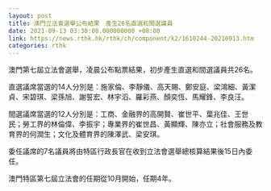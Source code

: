 ```yaml
---
layout: post
title: 澳門立法會選舉公布結果　產生26名直選和間選議員
date: 2021-09-13 03:30:08.000000000 +08:00
link: https://news.rthk.hk/rthk/ch/component/k2/1610244-20210913.htm
categories: rthk
---
```


澳門第七屆立法會選舉，凌晨公布點票結果，初步產生直選和間選議員共26名。

直選議席當選的14人分別是：施家倫、李靜儀、高天賜、鄭安庭、梁鴻細、黃潔貞、宋碧琪、梁孫旭、謝誓宏、林宇滔、羅彩燕、顏奕恆、馬耀鋒、李良汪。

間選議席當選的12人分別是：工商、金融界的高開賢、崔世平、葉兆佳、王世民；勞工界的林倫偉、李振宇；專業界的崔世昌、黃顯輝、陳亦立；社會服務及教育界的何潤生；文化及體育界的陳澤武、梁安琪。

委任議席的7名議員將由特區行政長官在收到立法會選舉總核算結果後15日內委任。

澳門特區第七屆立法會的任期從10月開始，任期4年。
